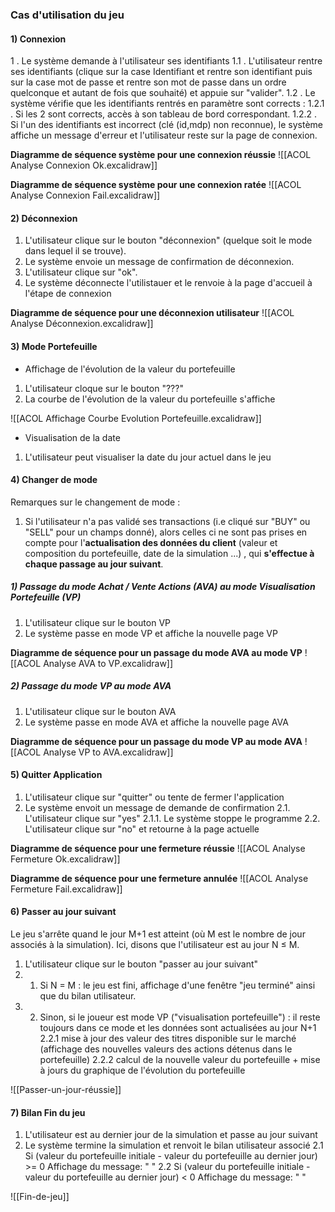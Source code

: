 ### Cas d'utilisation du jeu

#### 1) Connexion
1 . Le système demande à l'utilisateur ses identifiants
	1.1 . L'utilisateur rentre ses identifiants (clique sur la case Identifiant et rentre son identifiant puis sur la case mot de passe et rentre son mot de passe dans un ordre quelconque et autant de fois que souhaité) et appuie sur "valider".
	1.2 . Le système vérifie que les identifiants rentrés en paramètre sont corrects :
		1.2.1 . Si les 2 sont corrects, accès à son tableau de bord correspondant.
		1.2.2 . Si l'un des identifiants est incorrect (clé (id,mdp) non reconnue), le système affiche un message d'erreur et l'utilisateur reste sur la page de connexion.

**Diagramme de séquence système pour une connexion réussie**
![[ACOL Analyse Connexion Ok.excalidraw]]

**Diagramme de séquence système pour une connexion ratée**
![[ACOL Analyse Connexion Fail.excalidraw]]

#### 2) Déconnexion
1. L'utilisateur clique sur le bouton "déconnexion" (quelque soit le mode dans lequel il se trouve).
2. Le système envoie un message de confirmation de déconnexion.
3. L'utilisateur clique sur "ok".
4. Le système déconnecte l'utilistauer et le renvoie à la page d'accueil à l'étape de connexion

**Diagramme de séquence pour une déconnexion utilisateur**
![[ACOL Analyse Déconnexion.excalidraw]]

#### 3) Mode Portefeuille

 - Affichage de l'évolution de la valeur du portefeuille
1. L'utilisateur cloque sur le bouton "???"
2. La courbe de l'évolution de la valeur du portefeuille s'affiche 

![[ACOL Affichage Courbe Evolution Portefeuille.excalidraw]]

- Visualisation de la date 
1. L'utilisateur peut visualiser la date du jour actuel dans le jeu


#### 4) Changer de mode
Remarques sur le changement de mode : 
1. Si l'utilisateur n'a pas validé ses transactions (i.e cliqué sur "BUY" ou "SELL" pour un champs donné), alors celles ci ne sont pas prises en compte pour l'**actualisation des données du client** (valeur et composition du portefeuille, date de la simulation ...) , qui **s'effectue à chaque passage au jour suivant**.

##### 1) Passage du mode Achat / Vente Actions (AVA) au mode Visualisation Portefeuille (VP)

1. L'utilisateur clique sur le bouton VP
2. Le système passe en mode VP et affiche la nouvelle page VP

**Diagramme de séquence pour un passage du mode AVA au mode VP**
![[ACOL Analyse AVA to VP.excalidraw]]
##### 2) Passage du mode VP au mode AVA
1. L'utilisateur clique sur le bouton AVA
2. Le système passe en mode AVA et affiche la nouvelle page AVA

**Diagramme de séquence pour un passage du mode VP au mode AVA**
![[ACOL Analyse VP to AVA.excalidraw]]

#### 5) Quitter Application
1. L'utilisateur clique sur "quitter" ou tente de fermer l'application
2. Le système envoit un message de demande de confirmation
	2.1. L'utilisateur clique sur "yes"
		2.1.1. Le système stoppe le programme
	2.2. L'utilisateur clique sur "no" et retourne à la page actuelle

**Diagramme de séquence pour une fermeture réussie**
![[ACOL Analyse Fermeture Ok.excalidraw]]

**Diagramme de séquence pour une fermeture annulée**
![[ACOL Analyse Fermeture Fail.excalidraw]]

#### 6) Passer au jour suivant 
Le jeu s'arrête quand le jour M+1 est atteint (où M est le nombre de jour associés à la simulation).
Ici, disons que l'utilisateur est au jour N $\leq$ M.
1. L'utilisateur clique sur le bouton "passer au jour suivant"
2. 1. Si N = M : le jeu est fini, affichage d'une fenêtre "jeu terminé" ainsi que du bilan utilisateur.
2. 2. Sinon, si le joueur est mode VP ("visualisation portefeuille") :  il reste toujours dans ce mode et les données sont actualisées au jour N+1 
     2.2.1 mise à jour des valeur des titres disponible sur le marché (affichage des nouvelles valeurs des actions détenus dans le portefeuille)
     2.2.2 calcul de la nouvelle valeur du portefeuille + mise à jours du graphique de l'évolution du portefeuille

![[Passer-un-jour-réussie]]


#### 7) Bilan Fin du jeu
1. L'utilisateur est au dernier jour de la simulation et passe au jour suivant
2. Le système termine la simulation et renvoit le bilan utilisateur associé
   2.1 Si (valeur du portefeuille initiale - valeur du portefeuille au dernier jour) >= 0 
	   Affichage du message: "   "
   2.2 Si  (valeur du portefeuille initiale - valeur du portefeuille au dernier jour) < 0 
	   Affichage du message: "   "

![[Fin-de-jeu]]